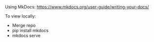 Using MkDocs: https://www.mkdocs.org/user-guide/writing-your-docs/

To view locally:
- Merge repo
- pip install mkdocs
- mkdocs serve